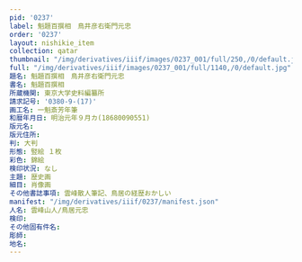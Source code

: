 ```yaml
---
pid: '0237'
label: 魁題百撰相　鳥井彦右衛門元忠
order: '0237'
layout: nishikie_item
collection: qatar
thumbnail: "/img/derivatives/iiif/images/0237_001/full/250,/0/default.jpg"
full: "/img/derivatives/iiif/images/0237_001/full/1140,/0/default.jpg"
題名: 魁題百撰相　鳥井彦右衛門元忠
書名: 魁題百撰相
所蔵機関: 東京大学史料編纂所
請求記号: '0380-9-(17)'
画工名: 一魁斎芳年筆
和暦年月日: 明治元年９月カ(18680090551)
版元名: 
版元住所: 
判: 大判
形態: 竪絵 １枚
彩色: 錦絵
検印状況: なし
主題: 歴史画
細目: 肖像画
その他書誌事項: 雲峰散人筆記、鳥居の経歴おかしい
manifest: "/img/derivatives/iiif/0237/manifest.json"
人名: 雲峰山人/鳥居元忠
検印: 
その他固有件名: 
彫師: 
地名: 
---
```

